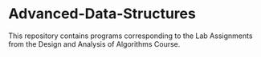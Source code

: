 # Advanced-Data-Structures
This repository contains programs corresponding to the Lab Assignments from the Design and Analysis of Algorithms Course. 
